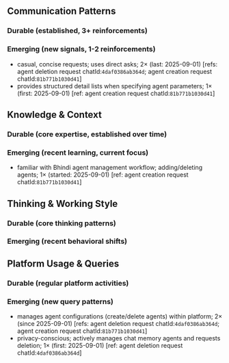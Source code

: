 ## Communication Patterns
### Durable (established, 3+ reinforcements)

### Emerging (new signals, 1-2 reinforcements)
- casual, concise requests; uses direct asks; 2× (last: 2025-09-01) [refs: agent deletion request chatId:`4daf0386ab364d`; agent creation request chatId:`81b771b1030d41`]
- provides structured detail lists when specifying agent parameters; 1× (first: 2025-09-01) [ref: agent creation request chatId:`81b771b1030d41`]

## Knowledge & Context
### Durable (core expertise, established over time)

### Emerging (recent learning, current focus)
- familiar with Bhindi agent management workflow; adding/deleting agents; 1× (started: 2025-09-01) [ref: agent creation request chatId:`81b771b1030d41`]

## Thinking & Working Style
### Durable (core thinking patterns)

### Emerging (recent behavioral shifts)

## Platform Usage & Queries
### Durable (regular platform activities)

### Emerging (new query patterns)
- manages agent configurations (create/delete agents) within platform; 2× (since 2025-09-01) [refs: agent deletion request chatId:`4daf0386ab364d`; agent creation request chatId:`81b771b1030d41`]
- privacy-conscious; actively manages chat memory agents and requests deletion; 1× (first: 2025-09-01) [ref: agent deletion request chatId:`4daf0386ab364d`]